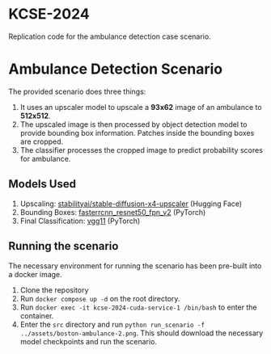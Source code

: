 # KCSE-2024
Replication code for the ambulance detection case scenario.

# Ambulance Detection Scenario
The provided scenario does three things: 
1. It uses an upscaler model to upscale a **93x62** image of an ambulance to **512x512**.
2. The upscaled image is then processed by object detection model to provide bounding box information. Patches inside the bounding boxes are cropped.
3. The classifier processes the cropped image to predict probability scores for ambulance. 

## Models Used
1. Upscaling: [stabilityai/stable-diffusion-x4-upscaler](https://huggingface.co/stabilityai/stable-diffusion-x4-upscaler) (Hugging Face)
2. Bounding Boxes: [fasterrcnn_resnet50_fpn_v2](https://pytorch.org/vision/stable/models/generated/torchvision.models.detection.fasterrcnn_resnet50_fpn_v2.html) (PyTorch)
3. Final Classification: [vgg11](https://pytorch.org/vision/stable/models/generated/torchvision.models.vgg11.html) (PyTorch)

## Running the scenario
The necessary environment for running the scenario has been pre-built into a docker image. 
1. Clone the repository
2. Run `docker compose up -d` on the root directory.
3. Run `docker exec -it kcse-2024-cuda-service-1 /bin/bash` to enter the container.
4. Enter the `src` directory and run `python run_scenario -f ../assets/boston-ambulance-2.png`. This should download the necessary model checkpoints and run the scenario.
